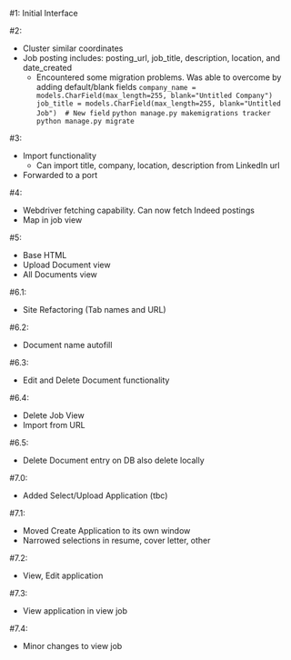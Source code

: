 #1: Initial Interface

#2:
- Cluster similar coordinates
- Job posting includes: posting_url, job_title, description, location, and date_created
    - Encountered some migration problems. Was able to overcome by adding default/blank fields
            ```
            company_name = models.CharField(max_length=255, blank="Untitled Company")
            job_title = models.CharField(max_length=255, blank="Untitled Job")  # New field
            ```
            ```
            python manage.py makemigrations tracker
            python manage.py migrate
            ```

#3:
- Import functionality
    - Can import title, company, location, description from LinkedIn url 
- Forwarded to a port

#4:
- Webdriver fetching capability. Can now fetch Indeed postings 
- Map in job view

#5:
- Base HTML
- Upload Document view
- All Documents view

#6.1:
- Site Refactoring (Tab names and URL)

#6.2: 
- Document name autofill

#6.3:
- Edit and Delete Document functionality

#6.4:
- Delete Job View
- Import from URL

#6.5:
- Delete Document entry on DB also delete locally

#7.0:
- Added Select/Upload Application (tbc)

#7.1:
- Moved Create Application to its own window
- Narrowed selections in resume, cover letter, other

#7.2:
- View, Edit application

#7.3:
- View application in view job

#7.4:
- Minor changes to view job